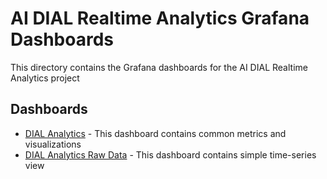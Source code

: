 # AI DIAL Realtime Analytics Grafana Dashboards

This directory contains the Grafana dashboards for the AI DIAL Realtime Analytics project

## Dashboards

- [DIAL Analytics](dial_analytics.json) - This dashboard contains common metrics and visualizations
- [DIAL Analytics Raw Data](dial_analytics_raw_data.json) - This dashboard contains simple time-series view
